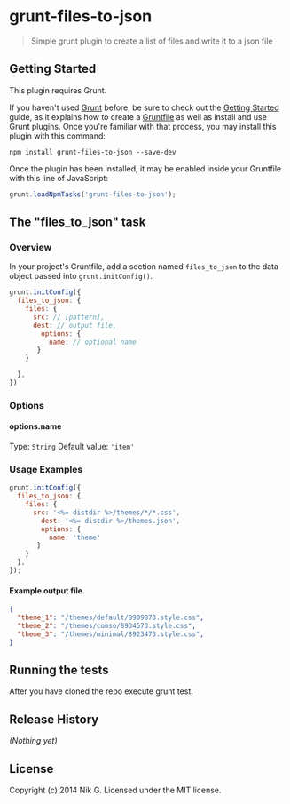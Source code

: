 # grunt-files-to-json

> Simple grunt plugin to create a list of files and write it to a json file

## Getting Started
This plugin requires Grunt.

If you haven't used [Grunt](http://gruntjs.com/) before, be sure to check out the [Getting Started](http://gruntjs.com/getting-started) guide, as it explains how to create a [Gruntfile](http://gruntjs.com/sample-gruntfile) as well as install and use Grunt plugins. Once you're familiar with that process, you may install this plugin with this command:

```shell
npm install grunt-files-to-json --save-dev
```

Once the plugin has been installed, it may be enabled inside your Gruntfile with this line of JavaScript:

```js
grunt.loadNpmTasks('grunt-files-to-json');
```

## The "files_to_json" task

### Overview
In your project's Gruntfile, add a section named `files_to_json` to the data object passed into `grunt.initConfig()`.

```js
grunt.initConfig({
  files_to_json: {
    files: {
      src: // [pattern],
      dest: // output file,
        options: {
          name: // optional name
       }
    }

  },
})
```

### Options

#### options.name
Type: `String`
Default value: `'item'`


### Usage Examples

```js
grunt.initConfig({
  files_to_json: {
    files: {
      src: '<%= distdir %>/themes/*/*.css',
        dest: '<%= distdir %>/themes.json',
        options: {
          name: 'theme'
       }
    }
  },
});
```
#### Example output file

```json
{
  "theme_1": "/themes/default/8909873.style.css",
  "theme_2": "/themes/comso/8934573.style.css",
  "theme_3": "/themes/minimal/8923473.style.css",
}
```

## Running the tests

After you have cloned the repo execute grunt test.

## Release History
_(Nothing yet)_

## License
Copyright (c) 2014 Nik G. Licensed under the MIT license.

